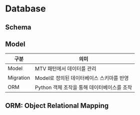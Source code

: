 # Database

## Schema


## Model

| 구분 | 의미 |
| --- | ---- |
| Model | MTV 패턴에서 데이터를 관리 |
| Migration | Model로 정의된 데이터베이스 스키마를 반영 |
| ORM | Python 객체 조작을 통해 데이터베이스를 조작 |
## ORM: Object Relational Mapping